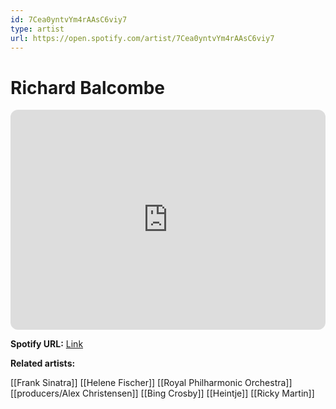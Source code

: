 ```yaml
---
id: 7Cea0yntvYm4rAAsC6viy7
type: artist
url: https://open.spotify.com/artist/7Cea0yntvYm4rAAsC6viy7
---
```

# Richard Balcombe

<iframe style="border-radius:12px" src="https://open.spotify.com/embed/artist/7Cea0yntvYm4rAAsC6viy7" width="100%" height="352" frameBorder="0" allowfullscreen="" allow="autoplay; clipboard-write; encrypted-media; fullscreen; picture-in-picture" loading="lazy"></iframe>

**Spotify URL:** [Link](https://open.spotify.com/artist/7Cea0yntvYm4rAAsC6viy7)

**Related artists:**

[[Frank Sinatra]]
[[Helene Fischer]]
[[Royal Philharmonic Orchestra]]
[[producers/Alex Christensen]]
[[Bing Crosby]]
[[Heintje]]
[[Ricky Martin]]
